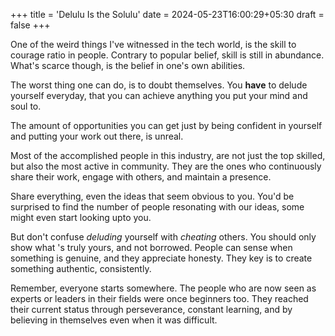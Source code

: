 +++
title = 'Delulu Is the Solulu'
date = 2024-05-23T16:00:29+05:30
draft = false
+++

One of the weird things I've witnessed in the tech world, is the skill to courage ratio in people.
Contrary to popular belief, skill is still in abundance. What's scarce though, is the belief in one's own abilities.

The worst thing one can do, is to doubt themselves. You **have** to delude yourself everyday, that you can achieve anything you put your mind and soul to.

The amount of opportunities you can get just by being confident in yourself and putting your work out there, is unreal.

Most of the accomplished people in this industry, are not just the top skilled, but also the most active in community. They are the ones who continuously share their work, engage with others, and maintain a presence.

Share everything, even the ideas that seem obvious to you. You'd be surprised to find the number of people resonating with our ideas, some might even start looking upto you.

But don't confuse *deluding* yourself with *cheating* others. You should only show what 's truly yours, and not borrowed. People can sense when something is genuine, and they appreciate honesty. They key is to create something authentic, consistently.

Remember, everyone starts somewhere. The people who are now seen as experts or leaders in their fields were once beginners too. They reached their current status through perseverance, constant learning, and by believing in themselves even when it was difficult.